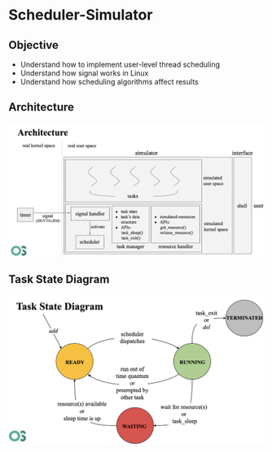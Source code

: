 # Scheduler-Simulator
## Objective
* Understand how to implement user-level thread scheduling
* Understand how signal works in Linux
* Understand how scheduling algorithms affect results
## Architecture
![p1](./img/p1.png)
## Task State Diagram
![p2](./img/p2.png)
